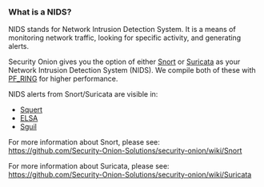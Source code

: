 ### What is a NIDS?
NIDS stands for Network Intrusion Detection System.  It is a means of monitoring network traffic, looking for specific activity, and generating alerts.

Security Onion gives you the option of either [Snort](Snort) or [Suricata](Suricata) as your Network Intrusion Detection System (NIDS).  We compile both of these with [PF_RING](PF_RING) for higher performance.

NIDS alerts from Snort/Suricata are visible in:
- [Squert](Squert)
- [ELSA](ELSA)
- [Sguil](Sguil)

For more information about Snort, please see:  
https://github.com/Security-Onion-Solutions/security-onion/wiki/Snort

For more information about Suricata, please see:  
https://github.com/Security-Onion-Solutions/security-onion/wiki/Suricata